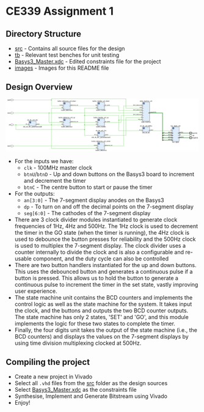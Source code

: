 # CE339 Assignment 1

## Directory Structure
- [src](./src/) - Contains all source files for the design
- [tb](./tb/) - Relevant test benches for unit testing
- [Basys3_Master.xdc](./Basys3_Master.xdc) - Edited constraints file for the project
- [images](./images) - Images for this README file

## Design Overview

![schematic](./images/schematic.png)

- For the inputs we have:
    - `clk` - 100MHz master clock
    - `btnU`/`btnD` - Up and down buttons on the Basys3 board to increment and decrement the timer
    - `btnC` - The centre button to start or pause the timer
- For the outputs:
    - `an[3:0]` - The 7-segment display anodes on the Basys3
    - `dp` - To turn on and off the decimal points on the 7-segment display
    - `seg[6:0]` - The cathodes of the 7-segment display
- There are 3 clock divider modules instantiated to generate clock frequencies of 1Hz, 4Hz and 500Hz. The 1Hz clock is used to decrement the timer in the GO state (when the timer is running), the 4Hz clock is used to debounce the button presses for reliability and the 500Hz clock is used to multiplex the 7-segment display. The clock divider uses a counter internally to divide the clock and is also a configurable and re-usable component, and the duty cycle can also be controlled
- There are two button handlers instantiated for the up and down buttons. This uses the debounced button and generates a continuous pulse if a button is pressed. This allows us to hold the button to generate a continuous pulse to increment the timer in the set state, vastly improving user experience.
- The state machine unit contains the BCD counters and implements the control logic as well as the state machine for the system. It takes input the clock, and the buttons and outputs the two BCD counter outputs. The state machine has only 2 states, 'SET' and 'GO', and this module implements the logic for these two states to complete the timer.
- Finally, the four digits unit takes the output of the state machine (i.e., the BCD counters) and displays the values on the 7-segment displays by using time division multiplexing clocked at 500Hz.

## Compiling the project

- Create a new project in Vivado
- Select all `.vhd` files from the [src](./src) folder as the design sources
- Select [Basys3_Master.xdc](./Basys3_Master.xdc) as the constraints file
- Synthesise, Implement and Generate Bitstream using Vivado
- Enjoy!